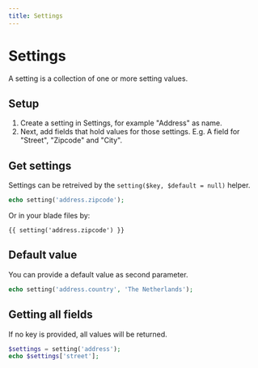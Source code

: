 ```yaml
---
title: Settings
---
```


# Settings

A setting is a collection of one or more setting values.

## Setup

1. Create a setting in Settings, for example "Address" as name.
2. Next, add fields that hold values for those settings. E.g. A field for "Street", "Zipcode" and "City".

## Get settings

Settings can be retreived by the `setting($key, $default = null)` helper.

```php
echo setting('address.zipcode');
```

Or in your blade files by:

```
{{ setting('address.zipcode') }}
```

## Default value

You can provide a default value as second parameter.

```php
echo setting('address.country', 'The Netherlands');
```

## Getting all fields

If no key is provided, all values will be returned.

```php
$settings = setting('address');
echo $settings['street'];
```